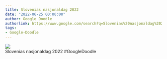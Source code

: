 ```yaml
---
title: Slovenias nasjonaldag 2022
date: "2022-06-25 00:00:00"
author: Google Doodle
authorlink: https://www.google.com/search?q=Slovenias%20nasjonaldag%202022
tags:
- Google-Doodle
---
```

<img src="https://www.google.com/logos/doodles/2022/slovenia-national-day-2022-6753651837109618.3-law.gif" referrerpolicy="no-referrer"><br>Slovenias nasjonaldag 2022 #GoogleDoodle